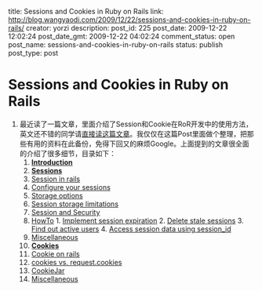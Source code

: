 title: Sessions and Cookies in Ruby on Rails
link: http://blog.wangyaodi.com/2009/12/22/sessions-and-cookies-in-ruby-on-rails/
creator: yorzi
description: 
post_id: 225
post_date: 2009-12-22 12:02:24
post_date_gmt: 2009-12-22 04:02:24
comment_status: open
post_name: sessions-and-cookies-in-ruby-on-rails
status: publish
post_type: post

# Sessions and Cookies in Ruby on Rails

1. 最近读了一篇文章，里面介绍了Session和Cookie在RoR开发中的使用方法，英文还不错的同学请[直接读这篇文章](http://www.quarkruby.com/2007/10/21/sessions-and-cookies-in-ruby-on-rails#scinrails)。我仅仅在这篇Post里面做个整理，把那些有用的资料在此备份，免得下回又的麻烦Google。上面提到的文章很全面的介绍了很多细节，目录如下： 
    1. [**Introduction**](http://www.quarkruby.com/2007/10/21/sessions-and-cookies-in-ruby-on-rails#sintro)
    2. [**Sessions**](http://www.quarkruby.com/2007/10/21/sessions-and-cookies-in-ruby-on-rails#ssessions)
      1. [Session in rails](http://www.quarkruby.com/2007/10/21/sessions-and-cookies-in-ruby-on-rails#sinrails)
      2. [Configure your sessions](http://www.quarkruby.com/2007/10/21/sessions-and-cookies-in-ruby-on-rails#sconfig)
      3. [Storage options](http://www.quarkruby.com/2007/10/21/sessions-and-cookies-in-ruby-on-rails#sstorage)
      4. [Session storage limitations](http://www.quarkruby.com/2007/10/21/sessions-and-cookies-in-ruby-on-rails#slimitations)
      5. [Session and Security](http://www.quarkruby.com/2007/10/21/sessions-and-cookies-in-ruby-on-rails#ssecurity)
      6. [HowTo](http://www.quarkruby.com/2007/10/21/sessions-and-cookies-in-ruby-on-rails#showto)
        1. [Implement session expiration](http://www.quarkruby.com/2007/10/21/sessions-and-cookies-in-ruby-on-rails#sexpire)
        2. [Delete stale sessions](http://www.quarkruby.com/2007/10/21/sessions-and-cookies-in-ruby-on-rails#sstale)
        3. [Find out active users](http://www.quarkruby.com/2007/10/21/sessions-and-cookies-in-ruby-on-rails#sactive)
        4. [Access session data using session_id](http://www.quarkruby.com/2007/10/21/sessions-and-cookies-in-ruby-on-rails#ssessionid)
      7. [Miscellaneous](http://www.quarkruby.com/2007/10/21/sessions-and-cookies-in-ruby-on-rails#smisc)
    3. [**Cookies**](http://www.quarkruby.com/2007/10/21/sessions-and-cookies-in-ruby-on-rails#scookies)
      1. [Cookie on rails](http://www.quarkruby.com/2007/10/21/sessions-and-cookies-in-ruby-on-rails#scinrails)
      2. [cookies vs. request.cookies](http://www.quarkruby.com/2007/10/21/sessions-and-cookies-in-ruby-on-rails#scvr)
      3. [CookieJar](http://www.quarkruby.com/2007/10/21/sessions-and-cookies-in-ruby-on-rails#scookiejar)
      4. [Miscellaneous](http://www.quarkruby.com/2007/10/21/sessions-and-cookies-in-ruby-on-rails#scmisc)